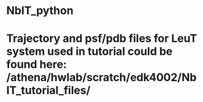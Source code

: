 # NbIT_python
# Trajectory and psf/pdb files for LeuT system used in tutorial could be found here: /athena/hwlab/scratch/edk4002/NbIT_tutorial_files/
